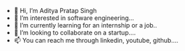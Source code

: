 - 👋 Hi, I’m Aditya Pratap Singh
- 👀 I’m interested in software engineering...
- 🌱 I’m currently learning for an internship or a job..
- 💞️ I’m looking to collaborate on a startup....
- 📫 You can reach me through linkedin, youtube, github....

<!---
Hyphenhypen/Hyphenhypen is a ✨ special ✨ repository because its `README.md` (this file) appears on your GitHub profile.
You can click the Preview link to take a look at your changes.
--->
